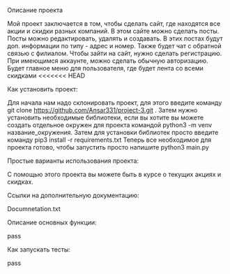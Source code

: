 Описание проекта

Мой проект заключается в том, чтобы сделать сайт, где находятся все акции и скидки разных компаний. В
этом сайте можно сделать посты. Посты можно редактировать, удалять и создавать. В этих постах будут доп. информации по типу - адрес и номер. Также будет чат с обратной связью с филиалом.
Чтобы зайти на сайт, нужно сделать регистрацию. При имеющимся аккаунте, можно сделать обычную авторизацию.
Будет главное меню для пользователя, где будет лента со всеми скидками
<<<<<<< HEAD

Как установить проект:

Для начала нам надо склонировать проект, для этого введите команду git clone https://github.com/Ansar331/project-3.git .
Затем нужно установить необходимые библиотеки, если вы хотите вы можете создать отдельное окружен для проекта командой
python3 -m venv название_окружения. Затем для установки библиотек просто введите команду pip3 install -r requirements.txt
Теперь все необходимое для проекта готово, чтобы запустить просто напишите python3 main.py

Простые варианты использования проекта:

С помощью этого проекта вы можете быть в курсе о текущих акциях и скидках.

Ссылки на дополнительную документацию:

Documnetation.txt

Описание основных функции:

pass

Как запускать тесты:

pass

